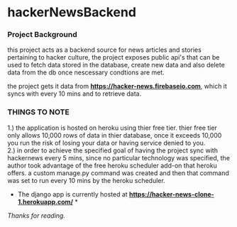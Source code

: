 # hackerNewsBackend


### Project Background

this project acts as a backend source for news articles and stories pertaining to hacker culture, the project exposes public api's that can be used to fetch data
stored in the database, create new data and also delete data from the db once nescessary condtions are met. 

the project gets it data from **https://hacker-news.firebaseio.com**, which it syncs with every 10 mins and to retrieve data.

### THINGS TO NOTE
1.) the application is hosted on heroku using thier free tier. thier free tier only allows 10,000 rows of data in thier database, once it exceeds 10,000 you
run the risk of losing your data or having service denied to you.  
2.) in order to achieve the specified goal of having the project sync with hackernews every 5 mins, since no particular technology was specified, the author
took advantage of the free heroku scheduler add-on that heroku offers. a custom manage.py command was created and then that command was set to run every 10
mins by the heroku scheduler.  

* The django app is currently hosted at **https://hacker-news-clone-1.herokuapp.com/** *

*Thanks for reading.*

